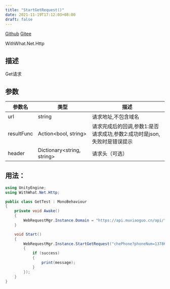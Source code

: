 ```yaml
---
title: "StartGetRequest()"
date: 2021-11-19T17:12:03+08:00
draft: false
---
```



[Github](https://github.com/AlanWeekend/WithWhatForUnity/blob/upm/Runtime/Net/Http/WebRequestMgr.cs#L30)
[Gitee](https://gitee.com/week233/with_what_for_unity/blob/upm/Runtime/Net/Http/WebRequestMgr.cs#L30)

WithWhat.Net.Http
## 描述
Get请求
## 参数
| 参数名 | 类型 | 描述 |
| - | - | - |
| url | string | 请求地址,不包含域名 |
| resultFunc | Action<bool, string> | 请求完成后的回调,参数1:是否请求成功,参数2:成功时是json,失败时是错误提示 |
| header | Dictionary<string, string> | 请求头（可选） | 
## 用法：
```C#
using UnityEngine;
using WithWhat.Net.Http;

public class GetTest : MonoBehaviour
{
    private void Awake()
    {
        WebRequestMgr.Instance.Domain = "https://api.muxiaoguo.cn/api/";
    }

    void Start()
    {
        WebRequestMgr.Instance.StartGetRequest("chePhone?phoneNum=13786310544", (success, message) =>
        {
            if (success)
            {
                print(message);
            }
        });        
    }
}
```